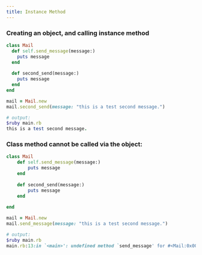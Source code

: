 ```yaml
---
title: Instance Method
---
```


### Creating an object, and calling instance method
```rb
class Mail
  def self.send_message(message:)
    puts message
  end
    
  def second_send(message:)
    puts message
  end
end

mail = Mail.new
mail.second_send(message: "this is a test second message.")

# output:
$ruby main.rb
this is a test second message.
```

### Class method cannot be called via the object:
```rb
class Mail
    def self.send_message(message:)
        puts message
    end
    
    def second_send(message:)
        puts message
    end
    
end

mail = Mail.new
mail.send_message(message: "this is a test second message.")

# output:
$ruby main.rb
main.rb:13:in `<main>': undefined method `send_message' for #<Mail:0x0055c9ed73e008> (NoMethodError)
```